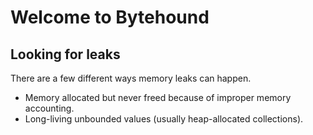
# Welcome to Bytehound

## Looking for leaks

There are a few different ways memory leaks can happen.

- Memory allocated but never freed because of improper memory accounting.
- Long-living unbounded values (usually heap-allocated collections).
